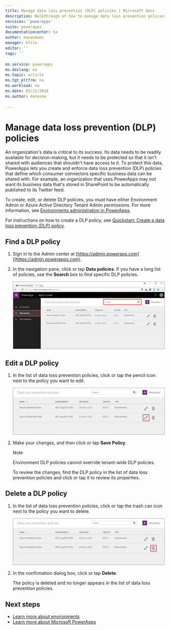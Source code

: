 ```yaml
---
title: Manage data loss prevention (DLP) policies | Microsoft Docs
description: Walkthrough of how to manage data loss prevention policies for PowerApps.
services: 'powerapps'
suite: powerapps
documentationcenter: na
author: manasmams
manager: kfile
editor: ''
tags: ''

ms.service: powerapps
ms.devlang: na
ms.topic: article
ms.tgt_pltfrm: na
ms.workload: na
ms.date: 03/21/2018
ms.author: manasma

---
```

# Manage data loss prevention (DLP) policies
An organization's data is critical to its success. Its data needs to be readily available for decision-making, but it needs to be protected so that it isn't shared with audiences that shouldn't have access to it. To protect this data, PowerApps lets you create and enforce data loss prevention (DLP) policies that define which consumer connectors specific business data can be shared with. For example, an organization that uses PowerApps may not want its business data that's stored in SharePoint to be automatically published to its Twitter feed.

To create, edit, or delete DLP policies, you must have either Environment Admin or Azure Active Directory Tenant Admin permissions. For more information, see [Environments administration in PowerApps](environments-administration.md).

For instructions on how to create a DLP policy, see [Quickstart: Create a data loss prevention (DLP) policy](create-dlp-policy.md).

## Find a DLP policy
1. Sign in to the Admin center at [https://admin.poweraps.com]([https://admin.powerapps.com).
2. In the navigation pane, click or tap **Data policies**. If you have a long list of policies, use the **Search** box to find specific DLP policies.

    ![](./media/prevent-data-loss/data-policies.png)

## Edit a DLP policy
1. In the list of data loss prevention policies, click or tap the pencil icon next to the policy you want to edit.

    ![Sign in](./media/prevent-data-loss/3.png)
2. Make your changes, and then click or tap **Save Policy**.

    > [!NOTE]
    > Environment DLP policies cannot override tenant-wide DLP policies.
    >
    >

    To review the changes, find the DLP policy in the list of data loss prevention policies and click or tap it to review its properties.

## Delete a DLP policy
1. In the list of data loss prevention policies, click or tap the trash can icon next to the policy you want to delete.

    ![Sign in](./media/prevent-data-loss/3-delete.png)
4. In the confirmation dialog box, click or tap **Delete**.

    The policy is deleted and no longer appears in the list of data loss prevention policies.

## Next steps
* [Learn more about environments](environments-administration.md)
* [Learn more about Microsoft PowerApps](../maker/canvas-apps/getting-started.md)
